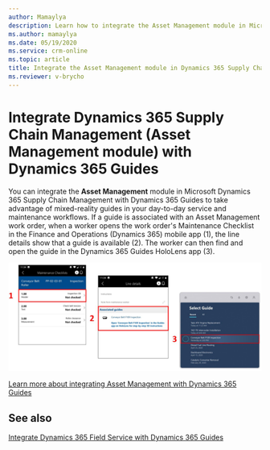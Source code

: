 ```yaml
---
author: Mamaylya
description: Learn how to integrate the Asset Management module in Microsoft Dynamics 365 Supply Chain Management with Dynamics 365 Guides to take advantage of mixed-reality guides in day-to-day service and maintenance workflows.
ms.author: mamaylya
ms.date: 05/19/2020
ms.service: crm-online
ms.topic: article
title: Integrate the Asset Management module in Dynamics 365 Supply Chain Management with Dynamics 365 Guides
ms.reviewer: v-brycho
---
```


# Integrate Dynamics 365 Supply Chain Management (Asset Management module) with Dynamics 365 Guides

You can integrate the **Asset Management** module in Microsoft Dynamics 365 Supply Chain Management with Dynamics 365 Guides to take advantage of mixed-reality guides in your day-to-day service and maintenance workflows. If a guide is associated with an Asset Management work order, when a worker opens the work order's Maintenance Checklist in the Finance and Operations (Dynamics 365) mobile app (1), the line details show that a guide is available (2). The worker can then find and open the guide in the Dynamics 365 Guides HoloLens app (3).

![Integrated Asset Management guide](media/asset-management-integration.JPG "Integrated Asset Management guide")

[Learn more about integrating Asset Management with Dynamics 365 Guides](https://docs.microsoft.com/dynamics365/supply-chain/asset-management/asset-management-guides-integration)

## See also

[Integrate Dynamics 365 Field Service with Dynamics 365 Guides](field-service.md)
